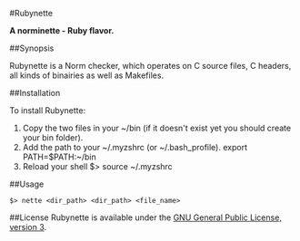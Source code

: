 #Rubynette

**A norminette - Ruby flavor.**

##Synopsis

Rubynette is a Norm checker, which operates on C source files, C headers, all kinds of binairies as well as Makefiles.

##Installation

To install Rubynette:

1. Copy the two files in your ~/bin (if it doesn't exist yet you should create your bin folder).
2. Add the path to your ~/.myzshrc (or ~/.bash_profile).
    export PATH=$PATH:~/bin
3. Reload your shell
    $> source ~/.myzshrc

##Usage

    $> nette <dir_path> <dir_path> <file_name>

##License
Rubynette is available under the [GNU General Public License, version 3](LICENSE).